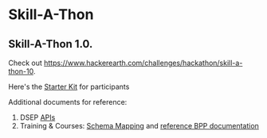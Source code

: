 # Skill-A-Thon

## Skill-A-Thon 1.0. 
Check out https://www.hackerearth.com/challenges/hackathon/skill-a-thon-10.

Here's the [Starter Kit](https://docs.google.com/presentation/d/1yE-tsrMZyWV41CGL6y3hqS5X90VJOTO9VEsiwb3aLVk/edit?usp=sharing) for participants 

Additional documents for reference:
1. DSEP [APIs](https://github.com/beckn/DSEP-Specification/blob/master/api/dsep.yaml)
2. Training & Courses: [Schema Mapping](https://docs.google.com/spreadsheets/d/1cgBe3RlE4zi5mkdNYhpUtmYXoDbeaa4OoXDbIqHwe8g/edit#gid=0) and [reference BPP documentation](https://github.com/Samagra-Development/dsep/blob/master/README.md)
